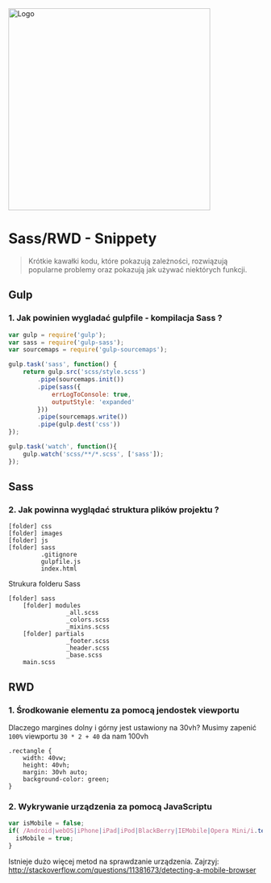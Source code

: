 <img alt="Logo" src="http://coderslab.pl/svg/logo-coderslab.svg" width="400">

# Sass/RWD - Snippety
> Krótkie kawałki kodu, które pokazują zależności, rozwiązują popularne problemy oraz pokazują jak używać niektórych funkcji.

## Gulp

### 1. Jak powinien wygladać gulpfile - kompilacja Sass ?

```JavaScript
var gulp = require('gulp');
var sass = require('gulp-sass');
var sourcemaps = require('gulp-sourcemaps');

gulp.task('sass', function() {
    return gulp.src('scss/style.scss')
        .pipe(sourcemaps.init())
        .pipe(sass({
            errLogToConsole: true,
            outputStyle: 'expanded'
        }))
        .pipe(sourcemaps.write())
        .pipe(gulp.dest('css'))
});

gulp.task('watch', function(){
    gulp.watch('scss/**/*.scss', ['sass']);
});
```

## Sass

### 2. Jak powinna wyglądać struktura plików projektu ?

```
[folder] css
[folder] images
[folder] js
[folder] sass
         .gitignore
         gulpfile.js
         index.html
```
Strukura folderu Sass
```
[folder] sass
    [folder] modules
                _all.scss
                _colors.scss
                _mixins.scss
    [folder] partials
                _footer.scss
                _header.scss
                _base.scss
    main.scss
```


## RWD


### 1. Środkowanie elementu za pomocą jendostek viewportu

Dlaczego margines dolny i górny jest ustawiony na 30vh? Musimy zapenić `100%` viewportu `30 * 2 + 40` da nam 100vh

```
.rectangle {
    width: 40vw;
    height: 40vh;
    margin: 30vh auto;
    background-color: green;
}

```

### 2. Wykrywanie urządzenia za pomocą JavaScriptu

```JavaScript
var isMobile = false;
if( /Android|webOS|iPhone|iPad|iPod|BlackBerry|IEMobile|Opera Mini/i.test(navigator.userAgent) ) {
  isMobile = true;
}
```
Istnieje dużo więcej metod na sprawdzanie urządzenia. Zajrzyj: http://stackoverflow.com/questions/11381673/detecting-a-mobile-browser
